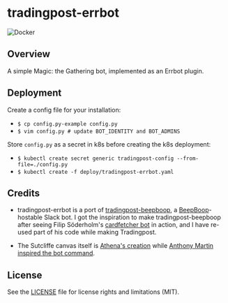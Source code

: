 tradingpost-errbot
=============

![Docker](https://github.com/torgeirl/tradingpost-errbot/workflows/Docker/badge.svg)

## Overview
A simple Magic: the Gathering bot, implemented as an Errbot plugin.

## Deployment 
Create a config file for your installation:
  - `$ cp config.py-example config.py`
  - `$ vim config.py # update BOT_IDENTITY and BOT_ADMINS`

Store `config.py` as a secret in k8s before creating the k8s deployment:
  - `$ kubectl create secret generic tradingpost-config --from-file=./config.py`
  - `$ kubectl create -f deploy/tradingpost-errbot.yaml`

## Credits
  - tradingpost-errbot is a port of [tradingpost-beepboop](https://github.com/torgeirl/tradingpost-beepboop), a [BeepBoop](https://beepboophq.com/docs/article/overview)-hostable Slack bot. I got the inspiration to make tradingpost-beepboop after seeing Filip Söderholm's [cardfetcher bot](https://github.com/fiso/cardfetcher) in action, and I have re-used part of his code while making Tradingpost.

  - The Sutcliffe canvas itself is [Athena's creation](https://twitter.com/_Elantris_/status/1103775781543530496) while [Anthony Martin inspired the bot command](https://twitter.com/Martony101/status/1103858795371851777).

## License
See the [LICENSE](LICENSE.md) file for license rights and limitations (MIT).
